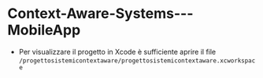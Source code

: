 # Context-Aware-Systems---MobileApp

- Per visualizzare il progetto in Xcode è sufficiente aprire il file ```/progettosistemicontextaware/progettosistemicontextaware.xcworkspace```
